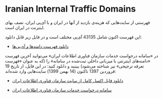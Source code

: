 # Iranian Internal Traffic Domains
فهرستی از سایت‌هایی که هزینه‌ی بازدید از آنها در ایران و با آی‌پی ایران، نصف بهای اینترنت در ایران است.

این فهرست اکنون شامل 43135 آی‌پی مختلف است و در فایل زیر قابل دانلود:

- [دانلود فهرست دامنه‌ها و آی‌پی‌ها](https://icip.ito.gov.ir/index.php/site/page/view/list_ip)

در «سامانه درخواست خدمات سازمان فناوری اطلاعات ایران» می‌توانید آخرین فهرست «دامنه‌های اینترنتی با میزبانی داخلی ثبت‌شده در سامانه» را (که به عنوان «فهرست تعرفه ترجیحی» نیز شناخته می‌شود) ببینید و دانلود کنید:
در این فایل، از تاریخ 19 فروردین 1397 تاکنون (14 بهمن 1399) سایت‌هایی وارد شده‌اند:

- [دانلود فایل اکسل کامل از سایت سازمان فناوری اطلاعات ایران](https://icip.ito.gov.ir/index.php/site/page/view/download)

- [سامانه درخواست خدمات سازمان فناوری اطلاعات ایران](https://icip.ito.gov.ir)
